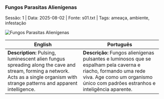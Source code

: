 ### Fungos Parasitas Alienígenas

Sessão: 1 | Data: 2025-08-02 | Fonte: s01.txt | Tags: ameaça, ambiente, infestação

![Fungos Parasitas Alienígenas](monster_blank.png)

| English | Português |
|---------|-----------|
| **Description:** Pulsing, luminescent alien fungus spreading along the cave and stream, forming a network. Acts as a single organism with strange patterns and apparent intelligence. | **Descrição:** Fungos alienígenas pulsantes e luminosos que se espalham pela caverna e riacho, formando uma rede viva. Age como um organismo único com padrões estranhos e inteligência aparente. |


















